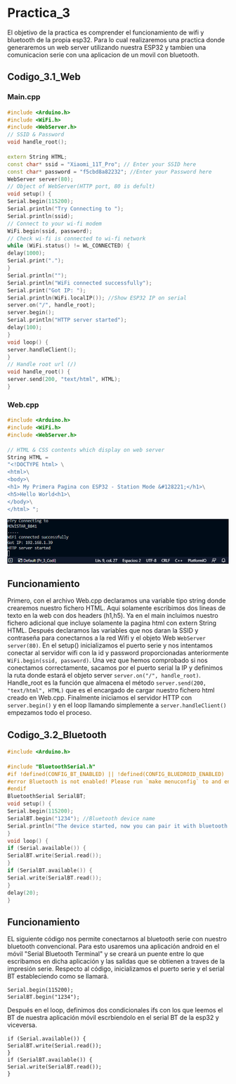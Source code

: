 # Practica_3
El objetivo de la practica es comprender el funcionamiento de wifi y bluetooth de la propia esp32. Para lo cual realizaremos una practica donde generaremos un web server utilizando nuestra ESP32 y tambien una comunicacion serie con una aplicacion de un movil con bluetooth.
## Codigo_3.1_Web
###  Main.cpp
```cpp
#include <Arduino.h>
#include <WiFi.h>
#include <WebServer.h>
// SSID & Password
void handle_root();

extern String HTML;
const char* ssid = "Xiaomi_11T_Pro"; // Enter your SSID here
const char* password = "f5cbd8a82232"; //Enter your Password here
WebServer server(80);
// Object of WebServer(HTTP port, 80 is defult)
void setup() {
Serial.begin(115200);
Serial.println("Try Connecting to ");
Serial.println(ssid);
// Connect to your wi-fi modem
WiFi.begin(ssid, password);
// Check wi-fi is connected to wi-fi network
while (WiFi.status() != WL_CONNECTED) {
delay(1000);
Serial.print(".");
}
Serial.println("");
Serial.println("WiFi connected successfully");
Serial.print("Got IP: ");
Serial.println(WiFi.localIP()); //Show ESP32 IP on serial
server.on("/", handle_root);
server.begin();
Serial.println("HTTP server started");
delay(100);
}
void loop() {
server.handleClient();
}
// Handle root url (/)
void handle_root() {
server.send(200, "text/html", HTML);
}
```
###  Web.cpp
```cpp
#include <Arduino.h>
#include <WiFi.h>
#include <WebServer.h>

// HTML & CSS contents which display on web server
String HTML = 
"<!DOCTYPE html> \
<html>\
<body>\
<h1> My Primera Pagina con ESP32 - Station Mode &#128221;</h1>\
<h5>Hello World<h1>\
</body>\
</html> ";
```

![Image text](https://github.com/victorceballosfouces/Practica_3/blob/main/Practica_3.1/Imagen2_3.1.png)


## Funcionamiento
Primero, con el archivo Web.cpp declaramos una variable tipo string donde crearemos nuestro fichero HTML. Aqui solamente escribimos dos lineas de texto en la web con dos headers (h1,h5).
Ya en el main incluimos nuestro fichero adicional que incluye solamente la pagina html con extern String HTML. Después declaramos las variables que nos daran la SSID y contraseña para conectarnos a la red Wifi y el objeto Web ```WebServer server(80)```. En el setup() inicializamos el puerto serie y nos intentamos conectar al servidor wifi con la id y password proporcionadas anteriormente ```WiFi.begin(ssid, password)```. Una vez que hemos comprobado si nos conectamos correctamente, sacamos por el puerto serial la IP y definimos la ruta donde estará el objeto server ```server.on("/", handle_root)```. Handle_root es la función que almacena el método ```server.send(200, "text/html", HTML)``` que es el encargado de cargar nuestro fichero html creado en Web.cpp. Finalmente iniciamos el servidor HTTP con ```server.begin()``` y en el loop llamando simplemente a ```server.handleClient()``` empezamos todo el proceso.

## Codigo_3.2_Bluetooth
```cpp
#include <Arduino.h>

#include "BluetoothSerial.h"
#if !defined(CONFIG_BT_ENABLED) || !defined(CONFIG_BLUEDROID_ENABLED)
#error Bluetooth is not enabled! Please run `make menuconfig` to and enable it
#endif
BluetoothSerial SerialBT;
void setup() {
Serial.begin(115200);
SerialBT.begin("1234"); //Bluetooth device name
Serial.println("The device started, now you can pair it with bluetooth!");
}
void loop() {
if (Serial.available()) {
SerialBT.write(Serial.read());
}
if (SerialBT.available()) {
Serial.write(SerialBT.read());
}
delay(20);
}
```
## Funcionamiento
EL siguiente código nos permite conectarnos al bluetooth serie con nuestro bluetooth convencional. Para esto usaremos una aplicación android en el móvil "Serial Bluetooth Terminal" y se creará un puente entre lo que escribamos en dicha aplicación y las salidas que se obtienen a traves de la impresión serie. Respecto al código, inicializamos el puerto serie y el serial BT estableciendo como se llamará.
```
Serial.begin(115200);
SerialBT.begin("1234");
```
Después en el loop, definimos dos condicionales ifs con los que leemos el BT de nuestra aplicación móvil escrbiendolo en el serial BT de la esp32 y viceversa.
```
if (Serial.available()) {
SerialBT.write(Serial.read());
}
if (SerialBT.available()) {
Serial.write(SerialBT.read());
}
```
